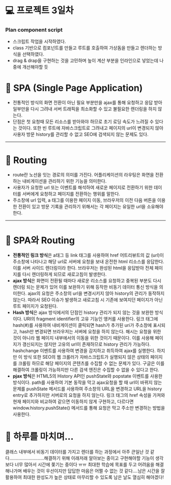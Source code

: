 # 💻 프로젝트 3일차

### Plan component script

- 스크립트 작업을 시작하였다.
- class 기반으로 컴포넌트를 만들고 루트를 호출하여 가상돔을 만들고 렌더하는 방식을 선택하였다.
- drag & drap을 구현하는 것을 고민하며 높이 계산 부분을 인라인으로 넣었는데 나중에 개선해야할 듯

# 🌟 SPA (Single Page Application)

- 전통적인 방식의 화면 전환이 아닌 필요 부분만을 ajax를 통해 요청하고 응답 받아 일부만을 다시 그려내 서버 트래픽을 최소화할 수 있고 불필요한 렌더링을 하지 않는다.
- 단점은 첫 요청때 모든 리소스를 받아와야 하므로 초기 로딩 속도가 느려질 수 있다는 것이다. 또한 빈 루트에 자바스크립트로 그려내고 페이지의 url이 변경되지 않아 사용자 방문 history를 관리할 수 없고 SEO에 검색되지 않는 문제도 있다.

---

# 🌟 Routing

- route란 노선을 잇는 경로의 의미를 가진다. 어플리케이션의 라우팅은 화면을 전환하는 내비게이션을 관리하기 위한 기능을 의미한다.
- 사용자가 요청한 url 또는 이벤트를 해석하여 새로운 페이지로 전환하기 위한 데이터를 서버에게 요청하고 페이지를 전환하는 행위를 말한다.
- 주소창에 url 입력, a 태그를 이용한 페이지 이동, 브라우저의 이전 다음 버튼을 이용한 전환이 있고 방문 기록을 관리하기 위해서는 각 페이지는 유일한 url을 소유해야 한다.

---

# 🌟 SPA와 Routing

- **전통적인 링크 방식**은 a태그 등 link 태그를 사용하여 href 어트리뷰트의 값 (url)이 주소창에 나타나고 해당 url로 서버에 요청을 보내 온전한 html 리소스를 응답한다. 이를 서버 사이드 렌더링이라 한다. 브라우저는 완성된 html을 응답받아 전체 페이지를 다시 렌더링하게 되므로 새로고침이 발생한다.
- **ajax 방식**은 화면이 전환될 때마다 새로운 리소스를 요청하고 중복된 부분도 다시 렌더링 되는 문제가 있어 이를 보완하기 위해 등작한 비동기 데이터 통신 방식을 의미한다. ajax의 요청은 주소창의 url을 변경시키지 않아 history의 관리가 동작하지 않는다. 따라서 SEO 이슈가 발생하고 새로고침 시 기존에 보여지던 페이지가 아닌 루트 페이지가 요청된다.
- **Hash 방식**은 ajax 방식에서의 단점인 history 관리가 되지 않는 것을 보완한 방식이다. URI의 fragment identifier의 고유 기능인 앵커를 사용한다. 링크 태그에 hash(#)를 사용하여 내비게이션이 클릭되면 hash가 추가된 uri가 주소창에 표시되고, hash만 변경되면 브라우저는 서버에 요청을 하지 않는다. 해시는 요청을 위한 것이 아니라 웹 페이지 내부에서의 이동을 위한 것이기 때문이다. 이를 사용해 페이지가 갱신되지는 않지만 고유의 url이 존재하므로 history 관리가 가능하다. hashchange 이벤트를 사용하여 변경을 감지하고 취득하여 ajax를 실행한다. 하지만 이 방식 또한 SEO의 웹 크롤러가 자바스크립트가 실행되지 않은 상태의 페이지를 크롤링 하므로 해당 페이지의 콘텐츠를 수집할 수 없는 문제가 있다. 구글은 이를 해결하여 크롤링이 가능하지만 다른 검색 엔진은 수집할 수 없을 수 있다고 한다.
- **pjax 방식**은 HTML5의 History API인 pushState와 popstate 이벤트를 사용한 방식이다. path를 사용하여 기본 동작을 막고 ajax요청을 할 때 url이 바뀌지 않는 문제를 pushState 메서드를 사용하여 주소창의 URL을 변경하고 URL을 history entry로 추가하지만 서버로의 요청을 하지 않는다. 링크 태그의 href 속성을 가져와 현재 페이지와 비교하여 같으면 이동하지 않게 구현하고, 다르다면 window.history.pushState() 메서드를 통해 요청은 막고 주소만 변경하는 방법을 사용한다.

# 🤯 하루를 마치며…

클래스 내부에서 비동기 데이터를 가지고 렌더를 하는 과정에서 아주 큰일난 것 같다………………………해결하기 위해 이래저래 알아보는 중이고 구현해야할 기능이 생각보다 너무 많아서 시간에 쫒기는 중이다 ㅠㅠ 최대한 학습에 목표를 두고 어려움을 해결해나가며 배우는 것이 우선이지만 답답한 마음은 어쩔 수 없는 것 같다….남은 시간을 잘 활용하여 최대한 완성도가 높은 상태로 마무리할 수 있도록 남은 날도 열심히 해야겠다!
